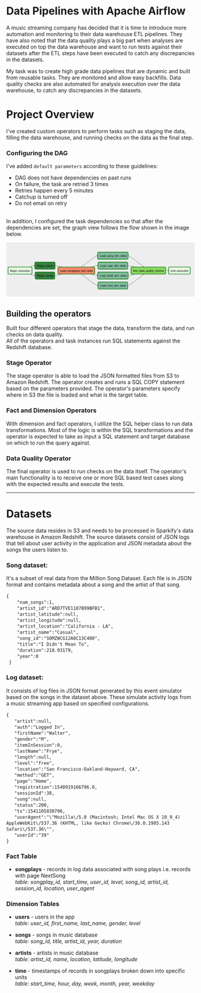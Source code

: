 # Data Pipelines with Apache Airflow

A music streaming company has decided that it is time to introduce more automation and monitoring to their data warehouse ETL pipelines.
They have also noted that the data quality plays a big part when analyses are executed on top the data warehouse and want to run tests against their datasets after the ETL steps have been executed to catch any discrepancies in the datasets.

My task was to create high grade data pipelines that are dynamic and built from reusable tasks. They are monitored and allow easy backfills. Data quality checks are also automated for analysis execution over the data warehouse, to catch any discrepancies in the datasets.

# Project Overview

I've created custom operators to perform tasks such as staging the data, filling the data warehouse, and running checks on the data as the final step.

### Configuring the DAG
I've added `default parameters` according to these guidelines:

* DAG does not have dependencies on past runs
* On failure, the task are retried 3 times
* Retries happen every 5 minutes
* Catchup is turned off
* Do not email on retry
<br>
In addition, I configured the task dependencies so that after the dependencies are set, the graph view follows the flow shown in the image below.

![image-dag](images/dag.png)

## Building the operators
Built four different operators that stage the data, transform the data, and run checks on data quality.<br>
All of the operators and task instances run SQL statements against the Redshift database. 

### Stage Operator
The stage operator is able to load the JSON formatted files from S3 to Amazon Redshift. The operator creates and runs a SQL COPY statement based on the parameters provided. The operator's parameters specify where in S3 the file is loaded and what is the target table.

### Fact and Dimension Operators
With dimension and fact operators, I utilize the SQL helper class to run data transformations. Most of the logic is within the SQL transformations and the operator is expected to take as input a SQL statement and target database on which to run the query against.

### Data Quality Operator
The final operator is used to run checks on the data itself. The operator's main functionality is to receive one or more SQL based test cases along with the expected results and execute the tests. 
<br>
<hr>

# Datasets
The source data resides in S3 and needs to be processed in Sparkify's data warehouse in Amazon Redshift. The source datasets consist of JSON logs that tell about user activity in the application and JSON metadata about the songs the users listen to.

### Song dataset:
It's a subset of real data from the Million Song Dataset. Each file is in JSON format and contains metadata about a song and the artist of that song. 

```
{
    "num_songs":1,
    "artist_id":"ARD7TVE1187B99BFB1",
    "artist_latitude":null,
    "artist_longitude":null,
    "artist_location":"California - LA",
    "artist_name":"Casual",
    "song_id":"SOMZWCG12A8C13C480",
    "title":"I Didn't Mean To",
    "duration":218.93179,
    "year":0
 }
 ```

### Log dataset:

It consists of log files in JSON format generated by this event simulator based on the songs in the dataset above. These simulate activity logs from a music streaming app based on specified configurations.

```
{
   "artist":null,
   "auth":"Logged In",
   "firstName":"Walter",
   "gender":"M",
   "itemInSession":0,
   "lastName":"Frye",
   "length":null,
   "level":"free",
   "location":"San Francisco-Oakland-Hayward, CA",
   "method":"GET",
   "page":"Home",
   "registration":1540919166796.0,
   "sessionId":38,
   "song":null,
   "status":200,
   "ts":1541105830796,
   "userAgent":"\"Mozilla\/5.0 (Macintosh; Intel Mac OS X 10_9_4) AppleWebKit\/537.36 (KHTML, like Gecko) Chrome\/36.0.1985.143 Safari\/537.36\"",
   "userId":"39"
}
```

### Fact Table
* **songplays** - records in log data associated with song plays i.e. records with page NextSong <br>
  *table: songplay_id, start_time, user_id, level, song_id, artist_id, session_id, location, user_agent*
### Dimension Tables
* **users** - users in the app<br>
  *table: user_id, first_name, last_name, gender, level*

* **songs** - songs in music database<br>
  *table: song_id, title, artist_id, year, duration*

* **artists** - artists in music database<br>
  *table: artist_id, name, location, latitude, longitude*

* **time** - timestamps of records in songplays broken down into specific units<br>
  *table: start_time, hour, day, week, month, year, weekday*

